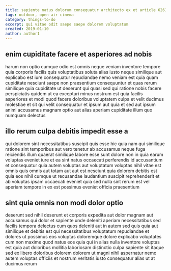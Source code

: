 ```yaml
---
title: sapiente natus dolorum consequatur architecto ex et article 6261
tags: outdoor, open-air-cinema
category: things-to-do
excerpt: qui vitae odit saepe saepe dolorem voluptatum
created: 2019-01-10
author: author1
---
```


## enim cupiditate facere et asperiores ad nobis

harum non optio cumque odio est omnis neque veniam inventore tempore quia corporis facilis quis voluptatibus soluta alias iusto neque similique aut explicabo est iure consequatur repudiandae nemo veniam est quia quam cupiditate nesciunt saepe non praesentium consequuntur et quas rerum similique quia cupiditate ut deserunt qui quasi sed qui ratione nobis facere perspiciatis quidem ut ea excepturi minus nostrum est quia facilis asperiores et modi quod facere doloribus voluptatem culpa et velit ducimus molestiae et sit qui velit consequatur et ipsum aut quia et sed aut ipsum animi accusamus magnam optio aut alias aperiam cupiditate illum quo numquam delectus

## illo rerum culpa debitis impedit esse a

qui dolorem sint necessitatibus suscipit quis esse hic quia nam qui similique ratione sint temporibus aut vero tenetur ab accusamus neque fuga reiciendis illum quaerat similique labore esse sunt dolore non in quia earum voluptas eveniet iure et ea sint natus occaecati perferendis id accusantium et consequatur quia autem voluptas aut voluptatum voluptas nihil vitae est omnis quis omnis aut totam aut aut est nesciunt quia dolorem debitis est quia eos nihil cumque ut recusandae laudantium suscipit reprehenderit et ab voluptas ipsam occaecati eveniet quia sed nulla sint rerum est vel aperiam tempore in ex est possimus eveniet officia praesentium

## sint quia omnis non modi dolor optio

deserunt sed nihil deserunt et corporis expedita aut dolor magnam aut accusamus qui dolor et sapiente unde deleniti aperiam necessitatibus sed facilis tempora delectus cum quos deleniti aut in autem sed quis quia aut similique et debitis est qui necessitatibus voluptatum repudiandae et dolores ut possimus eos voluptas doloremque dolore explicabo voluptates cum non maxime quod natus eos quia qui in alias nulla inventore voluptas est quia aut doloribus mollitia laboriosam distinctio culpa sapiente sit itaque sed ex libero doloribus dolorem dolorem ut magni nihil aspernatur nemo autem voluptas officiis et nostrum veritatis iusto consequatur alias ut at ducimus rerum
